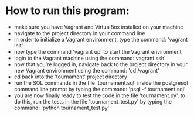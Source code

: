 How to run this program:
========================

- make sure you have Vagrant and VirtualBox installed on your machine
- navigate to the project directory in your command line
- in order to initialize a Vagrant environment, type the
  command: 'vagrant init'
- now type the command 'vagrant up' to start the Vagrant environment
- login to the Vagrant machine using the command:'vagrant ssh'
- now that you're logged in, navigate back to the project directory
  in your new Vagrant environment using the command: 'cd /vagrant'
- cd back into the 'tournament' project directory
- run the SQL commands in the file 'tournament.sql' inside
  the postgresql command line prompt by typing the command:
  'psql -f tournament.sql'
- you are now finally ready to test the code in the file
  'tournament.py'.  to do this, run the tests in the file
  'tournament_test.py' by typing the command: 'python tournament_test.py'
